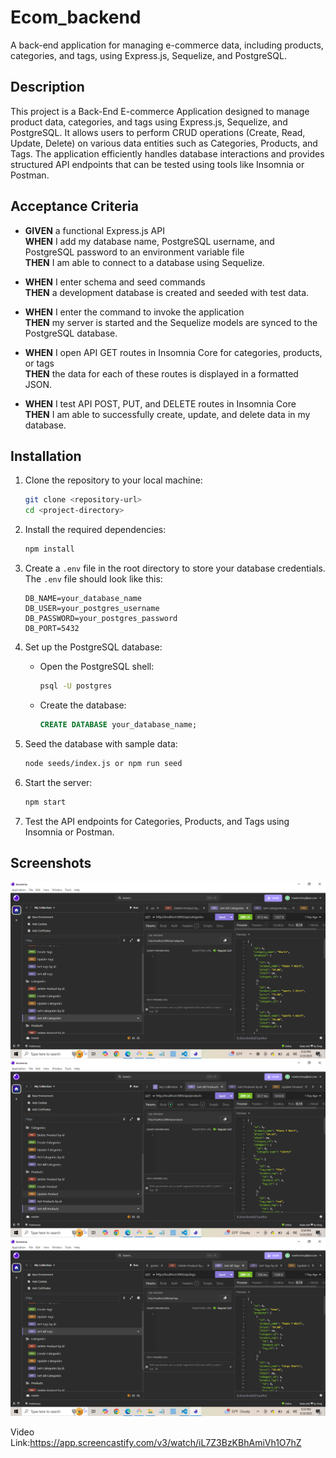 # Ecom_backend

A back-end application for managing e-commerce data, including products, categories, and tags, using Express.js, Sequelize, and PostgreSQL.

## Description

This project is a Back-End E-commerce Application designed to manage product data, categories, and tags using Express.js, Sequelize, and PostgreSQL. It allows users to perform CRUD operations (Create, Read, Update, Delete) on various data entities such as Categories, Products, and Tags. The application efficiently handles database interactions and provides structured API endpoints that can be tested using tools like Insomnia or Postman.

## Acceptance Criteria

- **GIVEN** a functional Express.js API  
  **WHEN** I add my database name, PostgreSQL username, and PostgreSQL password to an environment variable file  
  **THEN** I am able to connect to a database using Sequelize.  

- **WHEN** I enter schema and seed commands  
  **THEN** a development database is created and seeded with test data.  

- **WHEN** I enter the command to invoke the application  
  **THEN** my server is started and the Sequelize models are synced to the PostgreSQL database.  

- **WHEN** I open API GET routes in Insomnia Core for categories, products, or tags  
  **THEN** the data for each of these routes is displayed in a formatted JSON.  

- **WHEN** I test API POST, PUT, and DELETE routes in Insomnia Core  
  **THEN** I am able to successfully create, update, and delete data in my database.  


## Installation

1. Clone the repository to your local machine:
   ```bash
   git clone <repository-url>
   cd <project-directory>
   ```

2. Install the required dependencies:
   ```bash
   npm install
   ```

3. Create a `.env` file in the root directory to store your database credentials. The `.env` file should look like this:
   ```
   DB_NAME=your_database_name
   DB_USER=your_postgres_username
   DB_PASSWORD=your_postgres_password
   DB_PORT=5432
   ```

4. Set up the PostgreSQL database:
   - Open the PostgreSQL shell:
     ```bash
     psql -U postgres
     ```
   - Create the database:
     ```sql
     CREATE DATABASE your_database_name;
     ```

5. Seed the database with sample data:
   ```bash
   node seeds/index.js or npm run seed
   ```

6. Start the server:
   ```bash
   npm start
   ```

7. Test the API endpoints for Categories, Products, and Tags using Insomnia or Postman.

## Screenshots
![Image Alt](https://github.com/DippaFudd/Ecom-backend/blob/20b29e40742d94c9716dff53e7c1004c5a215538/2025-03-25.png)
![Image Alt](https://github.com/DippaFudd/Ecom-backend/blob/20b29e40742d94c9716dff53e7c1004c5a215538/2025-03-25%20(2).png)
![Image Alt](https://github.com/DippaFudd/Ecom-backend/blob/20b29e40742d94c9716dff53e7c1004c5a215538/2025-03-25%20(1).png)

Video Link:https://app.screencastify.com/v3/watch/iL7Z3BzKBhAmiVh1O7hZ


